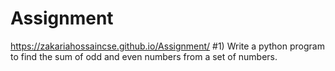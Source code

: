 # Assignment

https://zakariahossaincse.github.io/Assignment/
#1) Write a python program to find the sum of odd and even numbers from a set of numbers.
